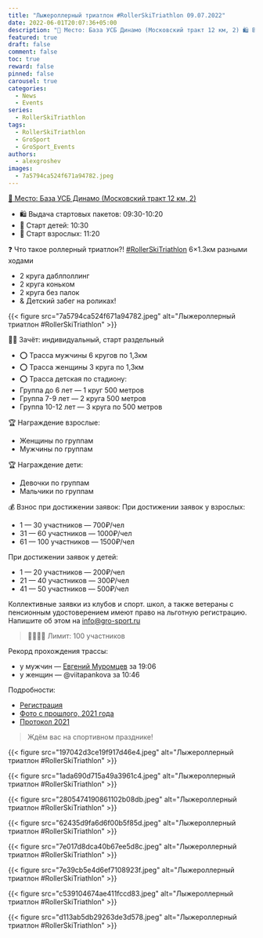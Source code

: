```yaml
---
title: "Лыжероллерный триатлон #RollerSkiTriathlon 09.07.2022"
date: 2022-06-01T20:07:36+05:00
description: "📍 Место: База УСБ Динамо (Московский тракт 12 км, 2) 🛍 Выдача стартовых пакетов: 09:30-10:20 🏁 Старт детей: 10:30 🏁 Старт взрослых: 11:20 ❓ Что такое роллерный триатлон?! #RollerSkiTriathlon 6×1.3км разными ходами: 2 круга даблполлинг, 2 круга коньком, 2 круга без палок; + Детский забег на роликах! 🧍🏻 Зачёт: индивидуальный, старт раздельный ⭕ Трасса мужчины 6 кругов по 1,3км ⭕ Трасса женщины 3 круга по 1,3км ⭕ Трасса детская по стадиону: Группа до 6 лет — 1 круг 500 метров; Группа 7-9 лет — 2 круга 500 метров;…"
featured: true
draft: false
comment: false
toc: true
reward: false
pinned: false
carousel: true
categories:
  - News
  - Events
series:
  - RollerSkiTriathlon
tags:
  - RollerSkiTriathlon
  - GroSport
  - GroSport_Events
authors:
  - alexgroshev
images:
  - 7a5794ca524f671a94782.jpeg
---
```

[📍 Место: База УСБ Динамо (Московский тракт 12 км, 2)](https://yandex.ru/maps/-/CCUFbKRI2C)

- 🛍 Выдача стартовых пакетов: 09:30-10:20
- 🏁 Старт детей: 10:30
- 🏁 Старт взрослых: 11:20
<!--more-->
❓ Что такое роллерный триатлон?!
[#RollerSkiTriathlon](https://vk.com/feed?q=%23RollerSkiTriathlon&section=search) 6×1.3км разными ходами

- 2 круга даблполлинг
- 2 круга коньком
- 2 круга без палок
- & Детский забег на роликах!

{{< figure src="7a5794ca524f671a94782.jpeg" alt="Лыжероллерный триатлон #RollerSkiTriathlon" >}}

🧍🏻 Зачёт: индивидуальный, старт раздельный

- ⭕ Трасса мужчины 6 кругов по 1,3км
- ⭕ Трасса женщины 3 круга по 1,3км
- ⭕ Трасса детская по стадиону:
- Группа до 6 лет — 1 круг 500 метров
- Группа 7-9 лет — 2 круга 500 метров
- Группа 10-12 лет — 3 круга по 500 метров

🏆 Награждение взрослые:

- Женщины по группам
- Мужчины по группам

🏆 Награждение дети:

- Девочки по группам
- Мальчики по группам

💰 Взнос при достижении заявок:
При достижении заявок у взрослых:

- 1 — 30 участников — 700₽/чел
- 31 — 60 участников — 1000₽/чел
- 61 — 100 участников — 1500₽/чел

При достижении заявок у детей:

- 1 — 20 участников — 200₽/чел
- 21 — 40 участников — 300₽/чел
- 41 — 50 участников — 500₽/чел

Коллективные заявки из клубов и спорт. школ, а также ветераны с пенсионным удостоверением имеют право на льготную регистрацию. Напишите об этом на info@gro-sport.ru

> 👨‍👩‍👧‍👦 Лимит: 100 участников

Рекорд прохождения трассы:

- у мужчин — [Евгений Муромцев](https://vk.com/id30289147) за 19:06
- у женщин — @viitapankova за 10:46

Подробности:

- [Регистрация](https://gro-sport.ru/roller-ski-triathlon)
- [Фото с прошлого, 2021 года](https://vk.com/album-102571335_280104099)
- [Протокол 2021](https://myfinish.info/online.php?evid=3559)

> Ждём вас на спортивном празднике!

{{< figure src="197042d3ce19f917d46e4.jpeg" alt="Лыжероллерный триатлон #RollerSkiTriathlon" >}}

{{< figure src="1ada690d715a49a3961c4.jpeg" alt="Лыжероллерный триатлон #RollerSkiTriathlon" >}}

{{< figure src="2805474190861102b08db.jpeg" alt="Лыжероллерный триатлон #RollerSkiTriathlon" >}}

{{< figure src="62435d9fa6d6f00b5f85d.jpeg" alt="Лыжероллерный триатлон #RollerSkiTriathlon" >}}

{{< figure src="7e017d8dca40b67ee5d8c.jpeg" alt="Лыжероллерный триатлон #RollerSkiTriathlon" >}}

{{< figure src="7e39cb5e4d6ef7108923f.jpeg" alt="Лыжероллерный триатлон #RollerSkiTriathlon" >}}

{{< figure src="c539104674ae411fccd83.jpeg" alt="Лыжероллерный триатлон #RollerSkiTriathlon" >}}

{{< figure src="d113ab5db29263de3d578.jpeg" alt="Лыжероллерный триатлон #RollerSkiTriathlon" >}}
